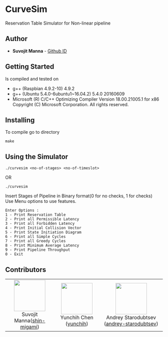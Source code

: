 # CurveSim
Reservation Table Simulator for Non-linear pipeline

## Author
* **Suvojit Manna** - [Github ID](https://github.com/shin-migami)

## Getting Started
Is compiled and tested on  
* g++ (Raspbian 4.9.2-10) 4.9.2
* g++ (Ubuntu 5.4.0-6ubuntu1~16.04.2) 5.4.0 20160609
* Microsoft (R) C/C++ Optimizing Compiler Version 18.00.21005.1 for x86
  Copyright (C) Microsoft Corporation.  All rights reserved.

## Installing
To compile go to directory 
```
make
```

## Using the Simulator
```
./curvesim <no-of-stages> <no-of-timeslot>
```
OR
```
./curvesim
```

Insert Stages of Pipeline in Binary format(0 for no checks, 1 for checks)  
Use Menu options to use features.  
```
Enter Options : 
1 - Print Reservation Table
2 - Print all Permissible Latency
3 - Print all Forbidden Latency
4 - Print Initial Collision Vector
5 - Print State Initiation Diagram
6 - Print all Simple Cycles
7 - Print all Greedy Cycles
8 - Print Minimum Average Latency
9 - Print Pipeline Throughput
0 - Exit
```

## Contributors
<table>
  <tr>
    <td align=center><img width=100 src=https://avatars2.githubusercontent.com/u/10397574?v=3><br>Suvojit Manna(<a href=https://github.com/shin-migami>shin-migami</a>)</td>
    <td align=center><img width=100 src=https://avatars1.githubusercontent.com/u/4593736?v=3><br>Yunchih Chen (<a href=https://github.com/yunchih>yunchih</a>)</td>
    <td align=center><img width=100 src=https://avatars0.githubusercontent.com/u/7666511?v=3><br>Andrey Starodubtsev (<a href=https://github.com/andrey-starodubtsev>andrey-starodubtsev</a>)</td>
  </tr>
</table>
